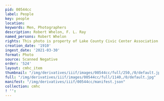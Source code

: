 ```yaml
---
pid: 00544cc
label: People
key: people
location: 
keywords: Men, Photographers
description: Robert Whelon, F. L. Ray
named_persons: Robert Whelon
rights: This photo is property of Lake County Civic Center Association.
creation_date: '1910'
ingest_date: '2021-03-30'
format: Photo
source: Scanned Negative
order: '524'
layout: cmhc_item
thumbnail: "/img/derivatives/iiif/images/00544cc/full/250,/0/default.jpg"
full: "/img/derivatives/iiif/images/00544cc/full/1140,/0/default.jpg"
manifest: "/img/derivatives/iiif/00544cc/manifest.json"
collection: cmhc
! '': 
---
```

